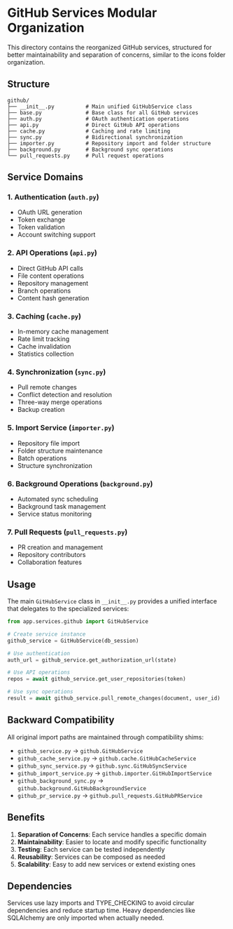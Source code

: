 # GitHub Services Modular Organization

This directory contains the reorganized GitHub services, structured for better maintainability and separation of concerns, similar to the icons folder organization.

## Structure

```
github/
├── __init__.py          # Main unified GitHubService class
├── base.py              # Base class for all GitHub services
├── auth.py              # OAuth authentication operations
├── api.py               # Direct GitHub API operations
├── cache.py             # Caching and rate limiting
├── sync.py              # Bidirectional synchronization
├── importer.py          # Repository import and folder structure
├── background.py        # Background sync operations
└── pull_requests.py     # Pull request operations
```

## Service Domains

### 1. Authentication (`auth.py`)
- OAuth URL generation
- Token exchange
- Token validation
- Account switching support

### 2. API Operations (`api.py`)
- Direct GitHub API calls
- File content operations
- Repository management
- Branch operations
- Content hash generation

### 3. Caching (`cache.py`)
- In-memory cache management
- Rate limit tracking
- Cache invalidation
- Statistics collection

### 4. Synchronization (`sync.py`)
- Pull remote changes
- Conflict detection and resolution
- Three-way merge operations
- Backup creation

### 5. Import Service (`importer.py`)
- Repository file import
- Folder structure maintenance
- Batch operations
- Structure synchronization

### 6. Background Operations (`background.py`)
- Automated sync scheduling
- Background task management
- Service status monitoring

### 7. Pull Requests (`pull_requests.py`)
- PR creation and management
- Repository contributors
- Collaboration features

## Usage

The main `GitHubService` class in `__init__.py` provides a unified interface that delegates to the specialized services:

```python
from app.services.github import GitHubService

# Create service instance
github_service = GitHubService(db_session)

# Use authentication
auth_url = github_service.get_authorization_url(state)

# Use API operations
repos = await github_service.get_user_repositories(token)

# Use sync operations
result = await github_service.pull_remote_changes(document, user_id)
```

## Backward Compatibility

All original import paths are maintained through compatibility shims:

- `github_service.py` → `github.GitHubService`
- `github_cache_service.py` → `github.cache.GitHubCacheService`
- `github_sync_service.py` → `github.sync.GitHubSyncService`
- `github_import_service.py` → `github.importer.GitHubImportService`
- `github_background_sync.py` → `github.background.GitHubBackgroundService`
- `github_pr_service.py` → `github.pull_requests.GitHubPRService`

## Benefits

1. **Separation of Concerns**: Each service handles a specific domain
2. **Maintainability**: Easier to locate and modify specific functionality
3. **Testing**: Each service can be tested independently
4. **Reusability**: Services can be composed as needed
5. **Scalability**: Easy to add new services or extend existing ones

## Dependencies

Services use lazy imports and TYPE_CHECKING to avoid circular dependencies and reduce startup time. Heavy dependencies like SQLAlchemy are only imported when actually needed.
